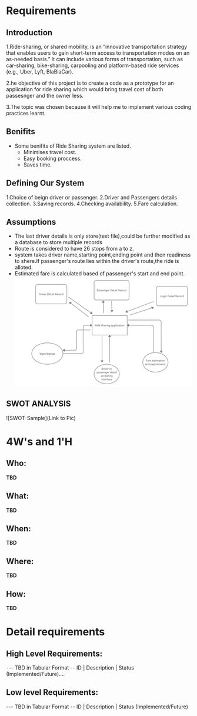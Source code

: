 # Requirements
## Introduction
  1.Ride-sharing, or shared mobility, is an “innovative transportation strategy that enables users to gain short-term access to transportation modes on an as-needed basis.” It can include various forms of transportation, such as car-sharing, bike-sharing, carpooling and platform-based ride services (e.g., Uber, Lyft, BlaBlaCar).
  
  2.he objective of this project is to create a code as a prototype for an  application for ride sharing which would bring travel cost of both passesnger and the owner less.
  
  3.The topic was chosen because it will help me to implement various coding practices learnt.

## Benifits
* Some benifits of Ride Sharing system are listed.
   * Minimises travel cost.
   * Easy booking proccess.
   * Saves time.

## Defining Our System
  1.Choice of beign driver or passenger.
  2.Driver and Passengers details collection.
  3.Saving records.
  4.Checking availability.
  5.Fare calculation.
## Assumptions
  * The last driver details is only store(text file),could be further modified as a database to store multiple records
  * Route is considered to have 26 stops from a to z.
  * system takes driver name,starting point,ending point and then readiness to shere.If passenger's route lies within the driver's
    route,the ride is alloted.
  * Estimated fare is calculated based of passenger's start and end point.
  ![overview](overview.png)
## SWOT ANALYSIS
![SWOT-Sample](Link to Pic)

# 4W&#39;s and 1&#39;H

## Who:

**TBD**

## What:

**TBD**

## When:

**TBD**

## Where:

**TBD**

## How:

**TBD**

# Detail requirements
## High Level Requirements:
--- TBD in Tabular Format 
-- ID | Description | Status (Implemented/Future)....


##  Low level Requirements:
--- TBD in Tabular Format 
-- ID | Description | Status (Implemented/Future)
